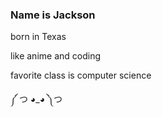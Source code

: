 ### Name is Jackson

born in Texas

like anime and coding

favorite class is computer science

༼ つ ◕_◕ ༽つ
